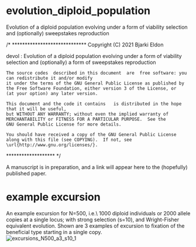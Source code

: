 # evolution_diploid_population
Evolution of a diploid population evolving under a form of viability selection and (optionally) sweepstakes reproduction

/* *****************************
Copyright (C) 2021 Bjarki Eldon

devol : Evolution of a diploid population evolving under a form of viability selection and (optionally) a form of sweepstakes reproduction

    The source codes  described in this document  are  free software: you can redistribute it and/or modify
    it under the terms of the GNU General Public License as published by
    the Free Software Foundation, either version 3 of the License, or
    (at your option) any later version.

    This document and the code it contains   is distributed in the hope that it will be useful,
    but WITHOUT ANY WARRANTY; without even the implied warranty of
    MERCHANTABILITY or FITNESS FOR A PARTICULAR PURPOSE.  See the
    GNU General Public License for more details.

    You should have received a copy of the GNU General Public License
    along with this file (see COPYING).  If not, see \url{http://www.gnu.org/licenses/}.

******************* */

A manuscript is in preparation, and a link will appear here to the (hopefully) published paper. 


# example excursion

An example excursion for N=500, i.e.\ 1000 diploid individuals or 2000 allele copies at a single locus; with  strong selection (s=10), 
and Wright-Fisher equivalent evolution. Shown are 3 examples of excursion to fixation of the beneficial type starting in a single copy.  
![excursions_N500_a3_s10_1](https://user-images.githubusercontent.com/9293736/128043951-b2001534-29c8-4edb-afe9-80460e65559c.png)
